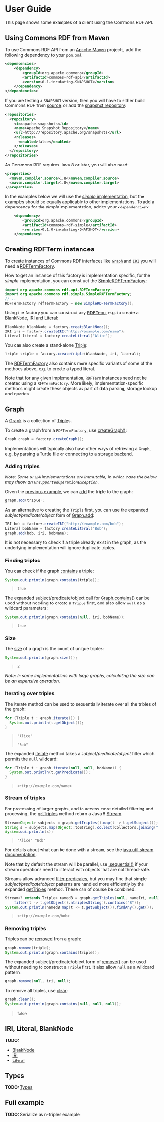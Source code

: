 # User Guide

This page shows some examples of a client using the Commons RDF API.

## Using Commons RDF from Maven

To use Commons RDF API from an
[Apache Maven](http://maven.apache.org/) projects,
add the following dependency to your `pom.xml`:

```xml
<dependencies>
    <dependency>
        <groupId>org.apache.commons</groupId>
        <artifactId>commons-rdf-api</artifactId>
        <version>0.1-incubating-SNAPSHOT</version>
    </dependency>
</dependencies>
```

If you are testing a `SNAPSHOT` version, then you will have to either build
Commons RDF from [source](https://github.com/apache/incubator-commonsrdf), or
add the [snapshot repository](https://github.com/apache/incubator-commonsrdf#snapshot-repository):

```xml
<repositories>
  <repository>
    <id>apache.snapshots</id>
    <name>Apache Snapshot Repository</name>
    <url>http://repository.apache.org/snapshots</url>
    <releases>
      <enabled>false</enabled>
    </releases>
  </repository>
</repositories>
```

As Commons RDF requires Java 8 or later, you will also need:

```xml
<properties>
  <maven.compiler.source>1.8</maven.compiler.source>
  <maven.compiler.target>1.8</maven.compiler.target>
</properties>
```

In the examples below we will use the
[_simple_ implementation](apidocs/org/apache/commons/rdf/simple/package-summary.html), but
the examples should be equally applicable to other implementations. To add a dependency for the
_simple_ implementation, add to your `<dependencies>`:

```xml
    <dependency>
        <groupId>org.apache.commons</groupId>
        <artifactId>commons-rdf-simple</artifactId>
        <version>0.1.0-incubating-SNAPSHOT</version>
    </dependency>
```


## Creating RDFTerm instances

To create instances of Commons RDF interfaces like
[`Graph`](apidocs/org/apache/commons/rdf/api/Graph.html) and
[`IRI`](apidocs/org/apache/commons/rdf/api/IRI.html) you will need a
[RDFTermFactory](/apidocs/org/apache/commons/rdf/api/RDFTermFactory.html).

How to get an instance of this factory is implementation specific, for the
_simple_ implementation, you can construct the
[SimpleRDFTermFactory](apidocs/org/apache/commons/rdf/simple/SimpleRDFTermFactory.html):

```java
import org.apache.commons.rdf.api.RDFTermFactory;
import org.apache.commons.rdf.simple.SimpleRDFTermFactory;
// ..
RDFTermFactory rdfTermFactory = new SimpleRDFTermFactory();
```

Using the factory you can construct
any [RDFTerm](apidocs/org/apache/commons/rdf/api/RDFTerm.html), e.g. to create a
[BlankNode](apidocs/org/apache/commons/rdf/api/BlankNode.html),
[IRI](apidocs/org/apache/commons/rdf/api/IRI.html) and
[Literal](apidocs/org/apache/commons/rdf/api/Literal.html):

```java
BlankNode blankNode = factory.createBlankNode();
IRI iri = factory.createIRI("http://example.com/name");
Literal literal = factory.createLiteral("Alice");
```

You can also create a stand-alone [Triple](apidocs/org/apache/commons/rdf/api/Triple.html):

```java
Triple triple = factory.createTriple(blankNode, iri, literal);
```



The [RDFTermFactory](apidocs/org/apache/commons/rdf/api/RDFTermFactory.html) also
contains more specific variants of some of the methods above, e.g. to create a
typed literal.  

Note that for any given implementation, `RDFTerm` instances need not be created
using a `RDFTermFactory`. More likely, implementation-specific methods might create these
objects as part of data parsing, storage lookup and queries.



## Graph

A [Graph](apidocs/org/apache/commons/rdf/api/Graph.html) is a collection of
[Triple](apidocs/org/apache/commons/rdf/api/Triple.html)s.

To create a graph from a `RDFTermFactory`, use [createGraph()](apidocs/org/apache/commons/rdf/api/RDFTermFactory.html#createGraph--):

```java
Graph graph = factory.createGraph();
```

Implementations will typically also have other ways of retrieving a `Graph`,
e.g. by parsing a Turtle file or connecting to a storage backend.

### Adding triples

_Note: Some `Graph` implementations are immutable, in which case the below
may throw an `UnsupportedOperationException`_.

Given the [previous example](#Creating_RDFTerm_instances), we can
[add](apidocs/org/apache/commons/rdf/api/Graph.html#add-org.apache.commons.rdf.api.Triple-)
the triple to the graph:

```java
graph.add(triple);
```
As an alternative to creating the `Triple` first, you can use the expanded
_subject/predicate/object_ form of
[Graph.add](apidocs/org/apache/commons/rdf/api/Graph.html#add-org.apache.commons.rdf.api.BlankNodeOrIRI-org.apache.commons.rdf.api.IRI-org.apache.commons.rdf.api.RDFTerm-()):

```java
IRI bob = factory.createIRI("http://example.com/bob");
Literal bobName = factory.createLiteral("Bob");
graph.add(bob, iri, bobName);
```

It is not necessary to check if a triple already exist in the graph, as the
underlying implementation will ignore duplicate triples.


### Finding triples

You can check if the graph
[contains](apidocs/org/apache/commons/rdf/api/Graph.html#contains-org.apache.commons.rdf.api.Triple-)
a triple:

```java
System.out.println(graph.contains(triple));
```
> `true`

The expanded subject/predicate/object call for [Graph.contains()](apidocs/org/apache/commons/rdf/api/Graph.html#contains-org.apache.commons.rdf.api.BlankNodeOrIRI-org.apache.commons.rdf.api.IRI-org.apache.commons.rdf.api.RDFTerm-)
can be used without needing to create a `Triple` first, and also
allow `null` as a wildcard parameters:

```java
System.out.println(graph.contains(null, iri, bobName));
```
> `true`

### Size

The [size](apidocs/org/apache/commons/rdf/api/Graph.html#size--) of a graph is
the count of unique triples:

```java
System.out.println(graph.size());
```
> `2`

_Note: In some implementations with large graphs, calculating the size can be an
expensive operation._

### Iterating over triples

The [iterate](apidocs/org/apache/commons/rdf/api/Graph.html#iterate--) method
can be used to sequentially iterate over all the triples of the graph:

```java
for (Triple t : graph.iterate()) {
  System.out.println(t.getObject());
}
```
> `"Alice"`
>
> `"Bob"`

The expanded
[iterate](apidocs/org/apache/commons/rdf/api/Graph.html#iterate-org.apache.commons.rdf.api.BlankNodeOrIRI-org.apache.commons.rdf.api.IRI-org.apache.commons.rdf.api.RDFTerm-)
method takes a _subject/predicate/object_ filter which permits the `null` wildcard:

```java
for (Triple t : graph.iterate(null, null, bobName)) {
  System.out.println(t.getPredicate());
}
```
> `<http://example.com/name>`

### Stream of triples

For processing of larger graphs, and to access more detailed
filtering and processing, the
[getTriples](apidocs/org/apache/commons/rdf/api/Graph.html#getTriples--) method
return a Java 8
[Stream](http://docs.oracle.com/javase/8/docs/api/java/util/stream/Stream.html).

```java
Stream<Object> subjects = graph.getTriples().map(t -> t.getSubject());
String s = subjects.map(Object::toString).collect(Collectors.joining(" "));
System.out.println(s);
```
> ``"Alice" "Bob"``

For details about what can be done with a stream, see the
[java.util.stream documentation](http://docs.oracle.com/javase/8/docs/api/java/util/stream/package-summary.html).

Note that by default the stream will be parallel, use
[.sequential()](http://docs.oracle.com/javase/8/docs/api/java/util/stream/BaseStream.html#sequential--)
if your stream operations need to interact with objects that are not thread-safe.

Streams allow advanced [filter predicates](http://docs.oracle.com/javase/8/docs/api/java/util/stream/Stream.html#filter-java.util.function.Predicate-), but you may find that simple _subject/predicate/object_ patterns
are handled more efficiently by the expanded
[getTriples](http://commonsrdf.incubator.apache.org/apidocs/org/apache/commons/rdf/api/Graph.html#getTriples-org.apache.commons.rdf.api.BlankNodeOrIRI-org.apache.commons.rdf.api.IRI-org.apache.commons.rdf.api.RDFTerm-) method. These can of course be combined:

```java
Stream<? extends Triple> namedB = graph.getTriples(null, nameIri, null).
    filter(t -> t.getObject().ntriplesString().contains("B"));
System.out.println(namedB.map(t -> t.getSubject()).findAny().get());
```
> `<http://example.com/bob>`

### Removing triples

Triples can be [removed](apidocs/org/apache/commons/rdf/api/Graph.html#remove-org.apache.commons.rdf.api.Triple-) from a graph:

```java
graph.remove(triple);
System.out.println(graph.contains(triple));
```

The expanded subject/predicate/object form of
[remove()](apidocs/org/apache/commons/rdf/api/Graph.html#remove-org.apache.commons.rdf.api.BlankNodeOrIRI-org.apache.commons.rdf.api.IRI-org.apache.commons.rdf.api.RDFTerm-)
can be used without needing to construct a `Triple` first. It also
allow `null` as a wildcard pattern:

```java
graph.remove(null, iri, null);
```

To remove all triples, use [clear](apidocs/org/apache/commons/rdf/api/Graph.html#clear--):

```java
graph.clear();
System.out.println(graph.contains(null, null, null));
```
> false


## IRI, Literal, BlankNode

**TODO:**

* [BlankNode](apidocs/org/apache/commons/rdf/api/BlankNode.html)
* [IRI](apidocs/org/apache/commons/rdf/api/IRI.html)
* [Literal](apidocs/org/apache/commons/rdf/api/Literal.html)

## Types

**TODO:** [Types](apidocs/org/apache/commons/rdf/simple/Types.html)

## Full example

**TODO:** Serialize as n-triples example
